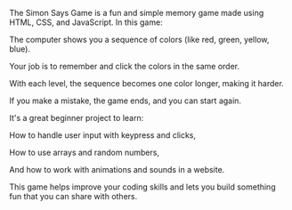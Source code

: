 The Simon Says Game is a fun and simple memory game made using HTML, CSS, and JavaScript. In this game:

The computer shows you a sequence of colors (like red, green, yellow, blue).

Your job is to remember and click the colors in the same order.

With each level, the sequence becomes one color longer, making it harder.

If you make a mistake, the game ends, and you can start again.

It's a great beginner project to learn:

How to handle user input with keypress and clicks,

How to use arrays and random numbers,

And how to work with animations and sounds in a website.

This game helps improve your coding skills and lets you build something fun that you can share with others.



